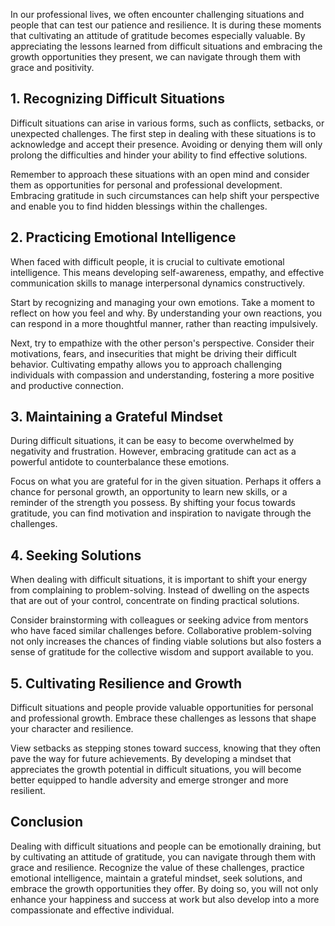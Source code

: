 
In our professional lives, we often encounter challenging situations and people that can test our patience and resilience. It is during these moments that cultivating an attitude of gratitude becomes especially valuable. By appreciating the lessons learned from difficult situations and embracing the growth opportunities they present, we can navigate through them with grace and positivity.

## 1\. Recognizing Difficult Situations

Difficult situations can arise in various forms, such as conflicts, setbacks, or unexpected challenges. The first step in dealing with these situations is to acknowledge and accept their presence. Avoiding or denying them will only prolong the difficulties and hinder your ability to find effective solutions.

Remember to approach these situations with an open mind and consider them as opportunities for personal and professional development. Embracing gratitude in such circumstances can help shift your perspective and enable you to find hidden blessings within the challenges.

## 2\. Practicing Emotional Intelligence

When faced with difficult people, it is crucial to cultivate emotional intelligence. This means developing self-awareness, empathy, and effective communication skills to manage interpersonal dynamics constructively.

Start by recognizing and managing your own emotions. Take a moment to reflect on how you feel and why. By understanding your own reactions, you can respond in a more thoughtful manner, rather than reacting impulsively.

Next, try to empathize with the other person's perspective. Consider their motivations, fears, and insecurities that might be driving their difficult behavior. Cultivating empathy allows you to approach challenging individuals with compassion and understanding, fostering a more positive and productive connection.

## 3\. Maintaining a Grateful Mindset

During difficult situations, it can be easy to become overwhelmed by negativity and frustration. However, embracing gratitude can act as a powerful antidote to counterbalance these emotions.

Focus on what you are grateful for in the given situation. Perhaps it offers a chance for personal growth, an opportunity to learn new skills, or a reminder of the strength you possess. By shifting your focus towards gratitude, you can find motivation and inspiration to navigate through the challenges.

## 4\. Seeking Solutions

When dealing with difficult situations, it is important to shift your energy from complaining to problem-solving. Instead of dwelling on the aspects that are out of your control, concentrate on finding practical solutions.

Consider brainstorming with colleagues or seeking advice from mentors who have faced similar challenges before. Collaborative problem-solving not only increases the chances of finding viable solutions but also fosters a sense of gratitude for the collective wisdom and support available to you.

## 5\. Cultivating Resilience and Growth

Difficult situations and people provide valuable opportunities for personal and professional growth. Embrace these challenges as lessons that shape your character and resilience.

View setbacks as stepping stones toward success, knowing that they often pave the way for future achievements. By developing a mindset that appreciates the growth potential in difficult situations, you will become better equipped to handle adversity and emerge stronger and more resilient.

## Conclusion

Dealing with difficult situations and people can be emotionally draining, but by cultivating an attitude of gratitude, you can navigate through them with grace and resilience. Recognize the value of these challenges, practice emotional intelligence, maintain a grateful mindset, seek solutions, and embrace the growth opportunities they offer. By doing so, you will not only enhance your happiness and success at work but also develop into a more compassionate and effective individual.
